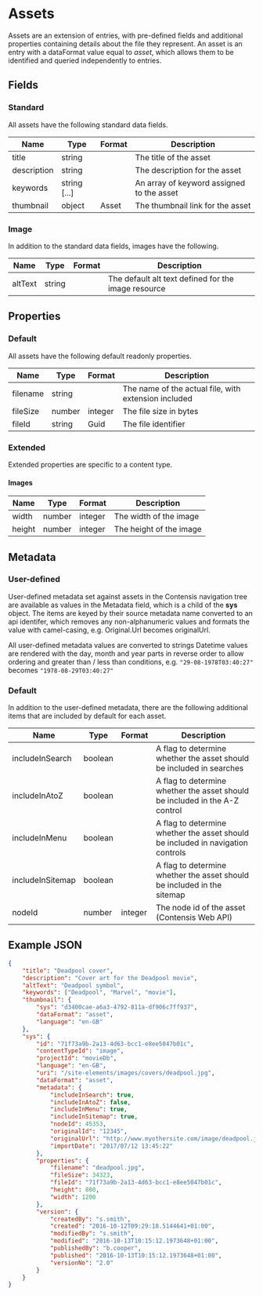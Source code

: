 # Assets

Assets are an extension of entries, with pre-defined fields and additional properties containing details about the file they represent. An asset is an entry with a dataFormat value equal to *asset*, which allows them to be identified and queried independently to entries.

## Fields

### Standard

All assets have the following standard data fields.

| Name | Type | Format | Description |
| ---- | ---- | ------ | ----------- |
| title | string | | The title of the asset |
| description | string | | The description for the asset |
| keywords | string [...] || An array of keyword assigned to the asset |
| thumbnail | object | Asset | The thumbnail link for the asset |

### Image

In addition to the standard data fields, images have the following.

| Name | Type | Format | Description |
| ---- | ---- | ------ | ----------- |
| altText | string | | The default alt text defined for the image resource |

## Properties

### Default

All assets have the following default readonly properties.

| Name | Type | Format | Description |
| ---- | ---- | ------ | ----------- |
| filename | string | | The name of the actual file, with extension included |
| fileSize | number | integer | The file size in bytes |
| fileId | string | Guid | The file identifier |

### Extended

Extended properties are specific to a content type.

#### Images

| Name | Type | Format | Description |
| ---- | ---- | ------ | ----------- |
| width | number | integer | The width of the image |
| height | number | integer | The height of the image |

## Metadata

### User-defined

User-defined metadata set against assets in the Contensis navigation tree are available as values in the Metadata field, which is a child of the **sys** object. The items are keyed by their source metadata name converted to an api identifer, which removes any non-alphanumeric values and formats the value with camel-casing, e.g. Original.Url becomes originalUrl.

All user-defined metadata values are converted to strings Datetime values are rendered with the day, month and year parts in reverse order to allow ordering and greater than / less than conditions, e.g. `"29-08-1978T03:40:27"` becomes `"1978-08-29T03:40:27"`

### Default

In addition to the user-defined metadata, there are the following additional items that are included by default for each asset.

| Name | Type | Format | Description |
| ---- | ---- | ------ | ----------- |
| includeInSearch | boolean || A flag to determine whether the asset should be included in searches |
| includeInAtoZ | boolean || A flag to determine whether the asset should be included in the A-Z control |
| includeInMenu | boolean || A flag to determine whether the asset should be included in navigation controls |
| includeInSitemap | boolean || A flag to determine whether the asset should be included in the sitemap |
| nodeId | number | integer | The node id of the asset (Contensis Web API) |

## Example JSON

```json
{
    "title": "Deadpool cover",
    "description": "Cover art for the Deadpool movie",
    "altText": "Deadpool symbol",
    "keywords": ["Deadpool", "Marvel", "movie"],
    "thumbnail": {
        "sys": "d3400cae-a6a3-4792-811a-df906c7ff937",
        "dataFormat": "asset",
        "language": "en-GB"
    },
    "sys": {
        "id": "71f73a9b-2a13-4d63-bcc1-e8ee5047b01c",
        "contentTypeId": "image",
        "projectId": "movieDb",
        "language": "en-GB",
        "uri": "/site-elements/images/covers/deadpool.jpg",
        "dataFormat": "asset",
        "metadata": {
            "includeInSearch": true,
            "includeInAtoZ": false,
            "includeInMenu": true,
            "includeInSitemap": true,
            "nodeId": 45353,
            "originalId": "12345",
            "originalUrl": "http://www.myothersite.com/image/deadpool.jpg",
            "importDate": "2017/07/12 13:45:22"
        },
        "properties": {
            "filename": "deadpool.jpg",
            "fileSize": 34323,
            "fileId": "71f73a9b-2a13-4d63-bcc1-e8ee5047b01c",
            "height": 800,
            "width": 1200
        },
        "version": {
            "createdBy": "s.smith",
            "created": "2016-10-12T09:29:18.5144641+01:00",
            "modifiedBy": "s.smith",
            "modified": "2016-10-13T10:15:12.1973648+01:00",
            "publishedBy": "b.cooper",
            "published": "2016-10-13T10:15:12.1973648+01:00",
            "versionNo": "2.0"
        }
    }
}
```